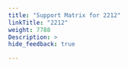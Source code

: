```yaml
---
title: "Support Matrix for 2212"
linkTitle: "2212"
weight: 7788
Description: >
hide_feedback: true

---
```

